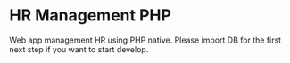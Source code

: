 # HR Management PHP
Web app management HR using PHP native.
Please import DB for the first next step if you want to start develop.
